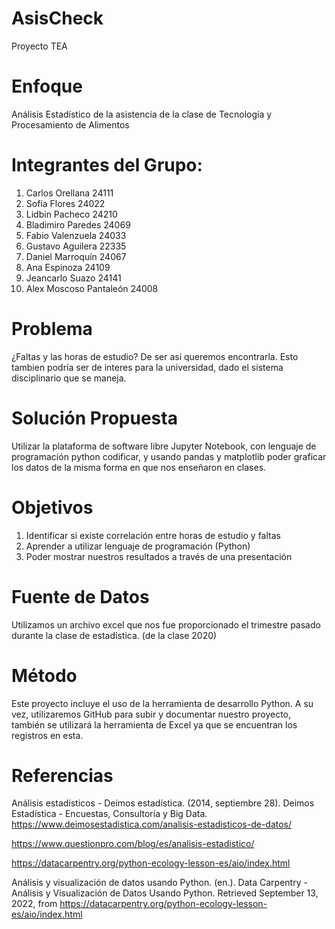# AsisCheck
Proyecto TEA

# Enfoque
Análisis Estadístico de la asistencia de la clase de Tecnología y Procesamiento de Alimentos

# Integrantes del Grupo:
1.	Carlos Orellana 24111
2.	Sofía Flores 24022
3.	Lidbin Pacheco 24210
4.	Bladimiro Paredes 24069
5.	Fabio Valenzuela 24033
6.	Gustavo Aguilera 22335
7.	Daniel Marroquín 24067
8.	Ana Espinoza 24109
9.	Jeancarlo Suazo 24141
10.	Alex Moscoso Pantaleón 24008

# Problema
¿Faltas y las horas de estudio? De ser así queremos encontrarla. 
Esto tambien podría ser de interes para la universidad, dado el sistema disciplinario que se maneja. 

# Solución Propuesta
Utilizar la plataforma de software libre Jupyter Notebook, con lenguaje de programación python codificar, y usando pandas y matplotlib poder graficar los datos de la misma forma en que nos enseñaron en clases. 

# Objetivos
1.	Identificar si existe correlación entre horas de estudio y faltas 
2.	Aprender a utilizar lenguaje de programación (Python) 
3.	Poder mostrar nuestros resultados a través de una presentación 

# Fuente de Datos
Utilizamos un archivo excel que nos fue proporcionado el trimestre pasado durante la clase de estadística. (de la clase 2020) 

# Método
Este proyecto incluye el uso de la herramienta de desarrollo Python. A su vez, utilizaremos GitHub para subir y documentar nuestro proyecto, también se utilizará la herramienta de Excel ya que se encuentran los registros en esta. 

# Referencias 
Análisis estadísticos - Deimos estadística. (2014, septiembre 28). Deimos Estadística - Encuestas, Consultoría y Big Data. https://www.deimosestadistica.com/analisis-estadisticos-de-datos/

https://www.questionpro.com/blog/es/analisis-estadistico/

https://datacarpentry.org/python-ecology-lesson-es/aio/index.html

Análisis y visualización de datos usando Python. (en.). Data Carpentry - Análisis y Visualización de Datos Usando Python. Retrieved September 13, 2022, from https://datacarpentry.org/python-ecology-lesson-es/aio/index.html
